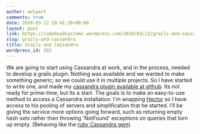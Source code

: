 ```yaml
---
author: wolpert
comments: true
date: 2010-03-12 19:41:38+00:00
layout: post
link: https://codeheadsystems.wordpress.com/2010/03/12/grails-and-cassandra/
slug: grails-and-cassandra
title: Grails and Cassandra
wordpress_id: 203
---
```


We are going to start using Cassandra at work, and in the process, needed to develop a grails plugin. Nothing was available and we wanted to make something generic; so we could use it in multiple projects. So I have started to write one, and made my [cassandra plugin available at github](http://github.com/wolpert/grails-cassandra). Its not ready for prime-time, but its a start. The goals is to make an easy-to-use method to access a Cassandra installation. I'm wrapping [Hector](http://github.com/rantav/hector) so I have access to his pooling of servers and simplification that he started. I'll be giving the service more options going forward, such as returning empty hash sets rather then throwing 'NotFound' exceptions on queries that turn up empty. (Behaving like the [ruby Cassandra gem)](http://blog.evanweaver.com/articles/2009/07/06/up-and-running-with-cassandra/)
